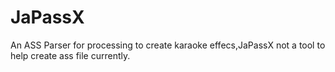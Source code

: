 JaPassX
=======

An ASS Parser for processing to create karaoke effecs,JaPassX not a tool to help create ass file currently.
